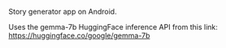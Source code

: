 Story generator app on Android.

Uses the gemma-7b HuggingFace inference API from this link: https://huggingface.co/google/gemma-7b
